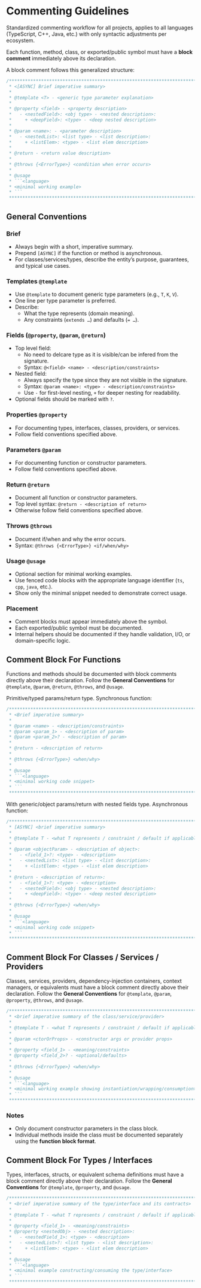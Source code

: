 # Commenting Guidelines
Standardized commenting workflow for all projects, applies to all languages (TypeScript, C++, Java, etc.) with only syntactic adjustments per ecosystem.

Each function, method, class, or exported/public symbol must have a **block comment** immediately above its declaration.

A block comment follows this generalized structure:
```javascript
/******************************************************************************************************************
 * <[ASYNC] Brief imperative summary>
 *
 * @template <T> - <generic type parameter explanation>
 *
 * @property <field> - <property description>
 *   - <nestedField>: <obj type> - <nested description>:
 *     + <deepField>: <type> - <deep nested description>
 *
 * @param <name>: - <parameter description>
 *   - <nestedList>: <list type> - <list description>:
 *     + <listElem>: <type> - <list elem description>
 *
 * @return - <return value description>
 *
 * @throws {<ErrorType>} <condition when error occurs>
 *
 * @usage
 * ```<language>
 * <minimal working example>
 * ```
 ******************************************************************************************************************/
```

## General Conventions
### Brief
- Always begin with a short, imperative summary.
- Prepend ```[ASYNC]``` if the function or method is asynchronous.
- For classes/services/types, describe the entity’s purpose, guarantees, and typical use cases.

### Templates ```@template```
- Use ```@template``` to document generic type parameters (e.g., ```T```, ```K```, ```V```).
- One line per type parameter is preferred.
- Describe:
  - What the type represents (domain meaning).
  - Any constraints (```extends …```) and defaults (```= …```).

### Fields (```@property```, ```@param```, ```@return```)
- Top level field:
  - No need to delcare type as it is visible/can be infered from the signature.
  - Syntax: ```@<field> <name> - <description/constraints>```
- Nested field:
  - Always specify the type since they are not visible in the signature.
  - Syntax: ```@param <name>: <type> - <description/constraints>```
  - Use ```-``` for first-level nesting, ```+``` for deeper nesting for readability.
- Optional fields should be marked with ```?```.

### Properties ```@property```
- For documenting types, interfaces, classes, providers, or services.
- Follow field conventions specified above.

### Parameters ```@param```
- For documenting function or constructor parameters.
- Follow field conventions specified above.

### Return ```@return```
- Document all function or constructor parameters.
- Top level syntax: ```@return - <description of return>```
- Otherwise follow field conventions specified above.

### Throws ```@throws```
- Document if/when and why the error occurs.
- Syntax: ```@throws {<ErrorType>} <if/when/why>```

### Usage ```@usage```
- Optional section for minimal working examples.
- Use fenced code blocks with the appropriate language identifier (```ts```, ```cpp```, ```java```, etc.).
- Show only the minimal snippet needed to demonstrate correct usage.

### Placement
- Comment blocks must appear immediately above the symbol.
- Each exported/public symbol must be documented.
- Internal helpers should be documented if they handle validation, I/O, or domain-specific logic.

## Comment Block For Functions
Functions and methods should be documented with block comments directly above their declaration.
Follow the **General Conventions** for ```@template```, ```@param```, ```@return```, ```@throws```, and ```@usage```.

Primitive/typed params/return type. Synchronous function:
```javascript
/******************************************************************************************************************
 * <Brief imperative summary>
 *
 * @param <name> - <description/constraints>
 * @param <param_1> - <description of param>
 * @param <param_2>? - <description of param>
 *
 * @return - <description of return>
 *
 * @throws {<ErrorType>} <when/why>
 *
 * @usage
 * ```<language>
 * <minimal working code snippet>
 * ```
 ******************************************************************************************************************/
```

With generic/object params/return with nested fields type. Asynchronous function:
```javascript
/******************************************************************************************************************
 * [ASYNC] <brief imperative summary>
 *
 * @template T - <what T represents / constraint / default if applicable>
 *
 * @param <objectParam> - <description of object>:
 *   - <field_1>?: <type> - <description>
 *   - <nestedList>: <list type> - <list description>:
 *     + <listElem>: <type> - <list elem description>
 *
 * @return - <description of return>:
 *   - <field_1>?: <type> - <description>
 *   - <nestedField>: <obj type> - <nested description>:
 *     + <deepField>: <type> - <deep nested description>
 *
 * @throws {<ErrorType>} <when/why>
 *
 * @usage
 * ```<language>
 * <minimal working code snippet>
 * ```
 ******************************************************************************************************************/
```

## Comment Block For Classes / Services / Providers
Classes, services, providers, dependency-injection containers, context managers, or equivalents must have a block comment directly above their declaration.
Follow the **General Conventions** for ```@template```, ```@param```, ```@property```, ```@throws```, and ```@usage```.
```javascript
/******************************************************************************************************************
 * <brief imperative summary of the class/service/provider>
 *
 * @template T - <what T represents / constraint / default if applicable>
 *
 * @param <ctorOrProps> - <constructor args or provider props>
 *
 * @property <field_1> - <meaning/constraints>
 * @property <field_2>? - <optional/defaults>
 *
 * @throws {<ErrorType>} <when/why>
 *
 * @usage
 * ```<language>
 * <minimal working example showing instantiation/wrapping/consumption>
 * ```
 ******************************************************************************************************************/
```

### Notes
- Only document constructor parameters in the class block.
- Individual methods inside the class must be documented separately using the **function block format**.

## Comment Block For Types / Interfaces
Types, interfaces, structs, or equivalent schema definitions must have a block comment directly above their declaration.
Follow the **General Conventions** for ```@template```, ```@property```, and ```@usage```.
```javascript
/******************************************************************************************************************
 * <brief imperative summary of the type/interface and its contracts>
 *
 * @template T - <what T represents / constraint / default if applicable>
 *
 * @property <field_1> - <meaning/constraints>
 * @property <nestedObj> - <nested description>:
 *   - <nestedField_1>: <type> - <description>
 *   - <nestedList>?: <list type> - <list description>:
 *     + <listElem>: <type> - <list elem description>
 *
 * @usage
 * ```<language>
 * <minimal example constructing/consuming the type/interface>
 * ```
 ******************************************************************************************************************/
```
